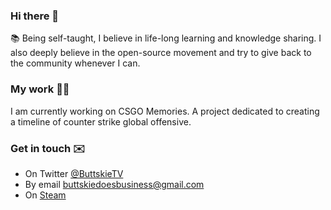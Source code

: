 ### Hi there 👋

<!--
**TheButtskie/TheButtskie** is a ✨ _special_ ✨ repository because its `README.md` (this file) appears on your GitHub profile.

Here are some ideas to get you started:

- 🔭 I’m currently working on ...
- 🌱 I’m currently learning ...
- 👯 I’m looking to collaborate on ...
- 🤔 I’m looking for help with ...
- 💬 Ask me about ...
- 📫 How to reach me: ...
- 😄 Pronouns: ...
- ⚡ Fun fact: ...
-->

📚 Being self-taught, I believe in life-long learning and knowledge sharing. 
I also deeply believe in the open-source movement and try to give back to the community whenever I can.

### My work 👨‍💻

I am currently working on CSGO Memories. A project dedicated to creating a timeline of counter strike global offensive. 

### Get in touch ✉️
- On Twitter [@ButtskieTV](https://twitter.com/buttskietv)
- By email [buttskiedoesbusiness@gmail.com](mailto:buttskiedoesbusiness@gmail.com)
- On [Steam](https://steamcommunity.com/id/Buttskie)

